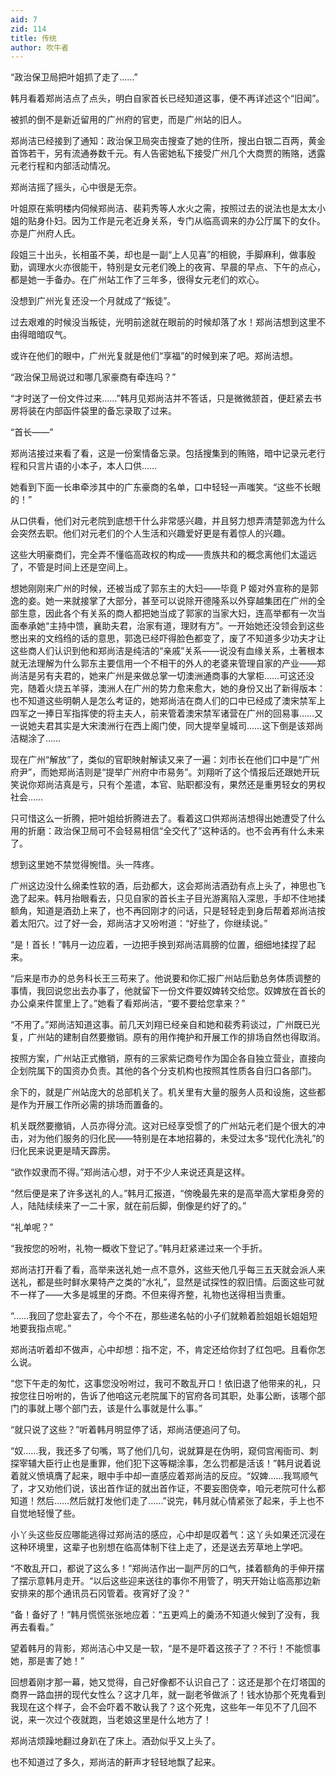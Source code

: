 ```yaml
---
aid: 7
zid: 114
title: 传统
author: 吹牛者
---
```


“政治保卫局把叶姐抓了走了……”

韩月看着郑尚洁点了点头，明白自家首长已经知道这事，便不再详述这个“旧闻”。

被抓的倒不是新近留用的广州府的官吏，而是广州站的旧人。

郑尚洁已经接到了通知：政治保卫局突击搜查了她的住所，搜出白银二百两，黄金首饰若干，另有流通券数千元。有人告密她私下接受广州几个大商贾的贿赂，透露元老行程和内部活动情况。

郑尚洁摇了摇头，心中很是无奈。

叶姐原在紫明楼内伺候郑尚洁、裴莉秀等人水火之需，按照过去的说法也是太太小姐的贴身仆妇。因为工作是元老近身关系，专门从临高调来的办公厅属下的女仆。亦是广州府人氏。

段姐三十出头，长相虽不美，却也是一副“上人见喜”的相貌，手脚麻利，做事殷勤，调理水火亦很能干，特别是女元老们晚上的夜宵、早晨的早点、下午的点心，都是她一手备办。在广州站工作了三年多，很得女元老们的欢心。

没想到广州光复还没一个月就成了“叛徒”。

过去艰难的时候没当叛徒，光明前途就在眼前的时候却落了水！郑尚洁想到这里不由得暗暗叹气。

或许在他们的眼中，广州光复就是他们“享福”的时候到来了吧。郑尚洁想。

“政治保卫局说过和哪几家豪商有牵连吗？”

“才时送了一份文件过来……”韩月见郑尚洁并不答话，只是微微颔首，便赶紧去书房将装在内部函件袋里的备忘录取了过来。

“首长――”

郑尚洁接过来看了看，这是一份案情备忘录。包括搜集到的贿赂，暗中记录元老行程和只言片语的小本子，本人口供……

她看到下面一长串牵涉其中的广东豪商的名单，口中轻轻一声嗤笑。“这些不长眼的！”

从口供看，他们对元老院到底想干什么非常感兴趣，并且努力想弄清楚郭逸为什么会突然去职。他们对元老们的个人生活和兴趣爱好更是有着惊人的兴趣。

这些大明豪商们，完全弄不懂临高政权的构成――贵族共和的概念离他们太遥远了，不管是时间上还是空间上。

想她刚刚来广州的时候，还被当成了郭东主的大妇――毕竟 P 姬对外宣称的是郭逸的妾。她一来就接掌了大部分，甚至可以说除开德隆系以外穿越集团在广州的全部生意，因此各个有关系的商人都把她当成了郭家的当家大妇，连高举都有一次当面奉承她“主持中馈，襄助夫君，治家有道，理财有方”。一开始她还没领会到这些憋出来的文绉绉的话的意思，郭逸已经吓得脸色都变了，废了不知道多少功夫才让这些商人们认识到他和郑尚洁是纯洁的“亲戚”关系――说没有血缘关系，土著根本就无法理解为什么郭东主要信用一个不相干的外人的老婆来管理自家的产业――郑尚洁是另有夫君的，她来广州是来做总掌一切澳洲通商事的大掌柜……可这还没完，随着火烧五羊驿，澳洲人在广州的势力愈来愈大，她的身份又出了新得版本：也不知道这些明朝人是怎么考证的，她郑尚洁在商人们的口中已经成了澳宋禁军上四军之一捧日军指挥使的将主夫人，前来管着澳宋禁军诸营在广州的回易事……又一说她夫君其实是大宋澳洲行在西上阁门使，同大提举皇城司……这下倒是该郑尚洁糊涂了……

现在广州“解放”了，类似的官职映射解读又来了一遍：刘市长在他们口中是“广州府尹”，而她郑尚洁则是“提举广州府中市易务”。刘翔听了这个情报后还跟她开玩笑说你郑尚洁真是亏，只有个差遣，本官、贴职都没有，果然还是重男轻女的男权社会……

只可惜这么一折腾，把叶姐给折腾进去了。看着这口供郑尚洁想得出她遭受了什么用的折磨：政治保卫局可不会轻易相信“全交代了”这种话的。也不会再有什么未来了。

想到这里她不禁觉得惋惜。头一阵疼。

广州这边没什么绵柔性软的酒，后劲都大，这会郑尚洁酒劲有点上头了，神思也飞逸了起来。韩月抬眼看去，只见自家的首长主子目光游离陷入深思，手却不住地揉额角，知道是酒劲上来了，也不再回刚才的问话，只是轻轻走到身后帮着郑尚洁按着太阳穴。过了好一会，郑尚洁才又吩咐道：“好些了，你继续说。”

“是！首长！”韩月一边应着，一边把手换到郑尚洁肩膀的位置，细细地揉捏了起来。

“后来是市办的总务科长王三苟来了。他说要和你汇报广州站后勤总务体质调整的事情，我回说您出去办事了，他就留下一份文件要奴婢转交给您。奴婢放在首长的办公桌来件筐里上了。”她看了看郑尚洁，“要不要给您拿来？”

“不用了。”郑尚洁知道这事。前几天刘翔已经亲自和她和裴秀莉谈过，广州既已光复，广州站的建制自然要撤销。原有的用作掩护和开展工作的排场自然也得取消。

按照方案，广州站正式撤销，原有的三家紫记商号作为国企各自独立营业，直接向企划院属下的国资办负责。其他的各个分支机构也按照其性质各自归口各部门。

余下的，就是广州站庞大的总部机关了。机关里有大量的服务人员和设施，这些都是作为开展工作所必需的排场而置备的。

机关既然要撤销，人员亦得分流。这对已经享受惯了的广州站元老们是个很大的冲击，对为他们服务的归化民――特别是在本地招募的，未受过太多“现代化洗礼”的归化民来说更是晴天霹雳。

“欲作奴隶而不得。”郑尚洁心想，对于不少人来说还真是这样。

“然后便是来了许多送礼的人。”韩月汇报道，“傍晚最先来的是高举高大掌柜身旁的人，陆陆续续来了一二十家，就在前后脚，倒像是约好了的。”

“礼单呢？”

“我按您的吩咐，礼物一概收下登记了。”韩月赶紧递过来一个手折。

郑尚洁打开看了看，高举来送礼她一点不意外，这些天他几乎每三五天就会派人来送礼，都是些时鲜水果特产之类的“水礼”，显然是试探性的叙旧情。后面这些可就不一样了――大多是城里的牙商。不但来得齐整，礼物也送得相当贵重。

“……我回了您赴宴去了，今个不在，那些递名帖的小子们就赖着脸姐姐长姐姐短地要我指点呢。”

郑尚洁听着却不做声，心中却想：指不定，不，肯定还给你封了红包吧。且看你怎么说。

“您下午走的匆忙，这事您没吩咐过，我可不敢乱开口！依旧退了他带来的礼，只按您往日吩咐的，告诉了他咱这元老院属下的官府各司其职，处事公断，该哪个部门的事就上哪个部门去，该是什么事就是什么事。”

“就只说了这些？”听着韩月明显停了话，郑尚洁便追问了句。

“奴……我，我还多了句嘴，骂了他们几句，说就算是在伪明，窥伺宫闱衙司、刺探宰辅大臣行止也是重罪，他们犯下这等糊涂事，怎么罚都是活该！”韩月说着说着就义愤填膺了起来，眼中手中却一直感应着郑尚洁的反应。“奴婢……我骂顺气了，才又劝他们说，该出首作证的就出首作证，不要妄图侥幸，咱元老院可什么都知道！然后……然后就打发他们走了……”说完，韩月就心情紧张了起来，手上也不自觉地轻慢了些。

小丫头这些反应哪能逃得过郑尚洁的感应，心中却是叹着气：这丫头如果还沉浸在这种环境里，这辈子也别想在临高体制下往上走了，还是送去芳草地上学吧。

“不敢乱开口，都说了这么多！”郑尚洁作出一副严厉的口气，揉着额角的手伸开摆了摆示意韩月走开。“以后这些迎来送往的事你不用管了，明天开始让临高那边新安排来的那个通讯员石冈管着。夜宵好了没？”

“备！备好了！”韩月慌慌张张地应着：“五更鸡上的羹汤不知道火候到了没有，我再去看看。”

望着韩月的背影，郑尚洁心中又是一软，“是不是吓着这孩子了？不行！不能惯事她，那是害了她！”

回想着刚才那一幕，她又觉得，自己好像都不认识自己了：这还是那个在灯塔国的商界一路血拼的现代女性么？这才几年，就一副老爷做派了！钱水协那个死鬼看到我现在这个样子，会不会吓着不敢认我了？这个死鬼，这些年一年见不了几回不说，来一次过个夜就跑，当老娘这里是什么地方了！

郑尚洁烦躁地翻过身趴在了床上。酒劲似乎又上头了。

也不知道过了多久，郑尚洁的鼾声才轻轻地飘了起来。
